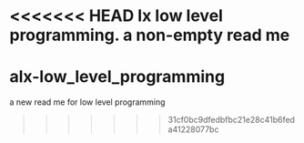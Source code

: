 <<<<<<< HEAD
lx low level programming. a non-empty read me
=======
# alx-low_level_programming

a new read me for low level programming
>>>>>>> 31cf0bc9dfedbfbc21e28c41b6feda41228077bc
